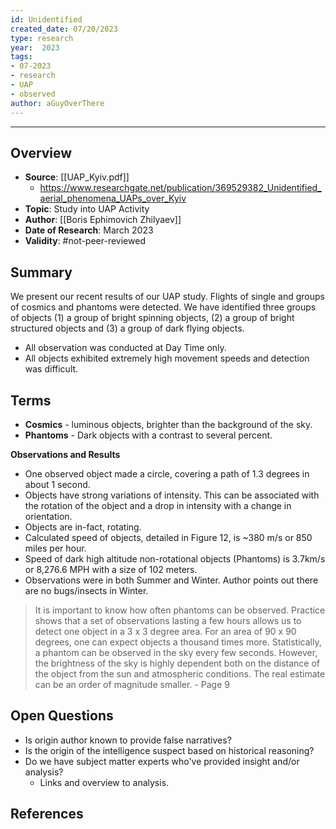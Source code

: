 ```yaml
---
id: Unidentified
created_date: 07/20/2023
type: research
year:  2023
tags:
- 07-2023
- research
- UAP
- observed
author: aGuyOverThere
---
```


----

## Overview

- **Source**: [[UAP_Kyiv.pdf]]
	- https://www.researchgate.net/publication/369529382_Unidentified_aerial_phenomena_UAPs_over_Kyiv
- **Topic**: Study into UAP Activity
- **Author**: [[Boris Ephimovich Zhilyaev]]
- **Date of Research**: March 2023
- **Validity**: #not-peer-reviewed

## Summary

We present our recent results of our UAP study. Flights of single and groups of cosmics and phantoms were detected. We have identified three groups of objects (1) a group of bright spinning objects, (2) a group of bright structured objects and (3) a group of dark flying objects.

- All observation was conducted at Day Time only. 
- All objects exhibited extremely high movement speeds and detection was difficult. 

## Terms

- **Cosmics** - luminous objects, brighter than the background of the sky. 
- **Phantoms** - Dark objects with a contrast to several percent.

**Observations and Results**

- One observed object made a circle, covering a path of 1.3 degrees in about 1 second.
- Objects have strong variations of intensity. This can be associated with the rotation of the object and a drop in intensity with a change in orientation. 
- Objects are in-fact, rotating. 
- Calculated speed of objects, detailed in Figure 12, is ~380 m/s or 850 miles per hour. 
- Speed of dark high altitude non-rotational objects (Phantoms) is 3.7km/s or 8,276.6 MPH with a size of 102 meters.
- Observations were in both Summer and Winter. Author points out there are no bugs/insects in Winter.

> It is important to know how often phantoms can be observed. Practice shows that a set of observations lasting a few hours allows us to detect one object in a 3 x 3 degree area. For an area of 90 x 90 degrees, one can expect objects a thousand times more. Statistically, a phantom can be observed in the sky every few seconds. However, the brightness of the sky is highly dependent both on the distance of the object from the sun and atmospheric conditions. The real estimate can be an order of magnitude smaller. - Page 9

## Open Questions

- Is origin author known to provide false narratives? 
- Is the origin of the intelligence suspect based on historical reasoning?
- Do we have subject matter experts who've provided insight and/or analysis?
	- Links and overview to analysis.

## References

